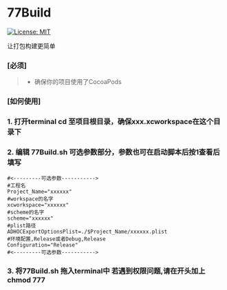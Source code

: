 # 77Build
[![License: MIT](https://img.shields.io/badge/License-MIT-yellow.svg)](https://opensource.org/licenses/MIT)

让打包构建更简单


### [必须]
> * 确保你的项目使用了CocoaPods

### [如何使用]
### 1. 打开terminal cd 至项目根目录，确保xxx.xcworkspace在这个目录下
### 2. 编辑 77Build.sh 可选参数部分，参数也可在启动脚本后按1查看后填写
```shell
#<---------可选参数----------->
#工程名
Project_Name="xxxxxx"
#workspace的名字
xcworkspace="xxxxxx"
#scheme的名字
scheme="xxxxxx"
#plist路径
ADHOCExportOptionsPlist=./$Project_Name/xxxxxx.plist
#环境配置,Release或者Debug,Release
Configuration="Release"
#<---------可选参数----------->
```
### 3. 将77Build.sh 拖入terminal中 若遇到权限问题,请在开头加上 chmod 777
